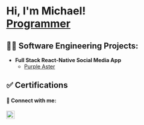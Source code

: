 <h1>Hi, I'm Michael! <br/><a href="https://github.com/michaeliryami">Programmer</a></h1>

<h2>👨‍💻 Software Engineering Projects:</h2>

- <b>Full Stack React-Native Social Media App</b>
  - [Purple Aster](https://github.com/michaeliryami/Purple-Aster)

<h2>✅ Certifications</h2>


<h4> 🤳 Connect with me:</h4>


[<img align="left" alt="JoshMadakor | LinkedIn" width="22px" src="https://cdn.jsdelivr.net/npm/simple-icons@v3/icons/linkedin.svg" />][linkedin]



[linkedin]: https://www.linkedin.com/in/michael-iryami-359698330/

<!--
**joshmadakor1/joshmadakor1** is a ✨ _special_ ✨ repository because its `README.md` (this file) appears on your GitHub profile.

Here are some ideas to get you started:

- 🔭 I’m currently working on ...
- 🌱 I’m currently learning ...
- 👯 I’m looking to collaborate on ...
- 🤔 I’m looking for help with ...
- 💬 Ask me about ...
- 📫 How to reach me: ...
- 😄 Pronouns: ...
- ⚡ Fun fact: ...
-->
